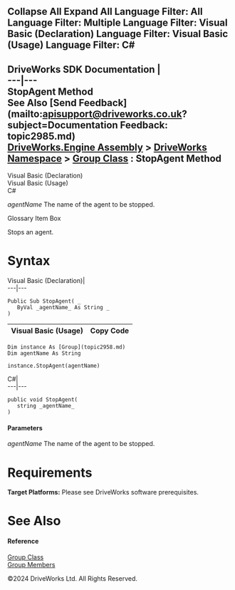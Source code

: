        

 Collapse All Expand All  Language Filter: All  Language Filter: Multiple  Language Filter: Visual Basic (Declaration) Language Filter: Visual Basic (Usage) Language Filter: C#  
---  
DriveWorks SDK Documentation  |   
---|---  
StopAgent Method   
See Also [Send Feedback](mailto:apisupport@driveworks.co.uk?subject=Documentation Feedback: topic2985.md)  
[DriveWorks.Engine Assembly](topic2156.md) > [DriveWorks Namespace](topic2159.md) > [Group Class](topic2958.md) : StopAgent Method  
---  
  
Visual Basic (Declaration)    
Visual Basic (Usage)    
C# 

_agentName_
    The name of the agent to be stopped.

Glossary Item Box

Stops an agent. 

# Syntax

Visual Basic (Declaration)|   
---|---  
      
    
    Public Sub StopAgent( _
       ByVal _agentName_ As String _
    )   
  
Visual Basic (Usage)| Copy Code  
---|---  
      
    
    Dim instance As [Group](topic2958.md)
    Dim agentName As String
     
    instance.StopAgent(agentName)  
  
C#|   
---|---  
      
    
    public void StopAgent( 
       string _agentName_
    )  
  
#### Parameters

 _agentName_
    The name of the agent to be stopped.

# Requirements

**Target Platforms:** Please see DriveWorks software prerequisites.

# See Also

#### Reference

[Group Class](topic2958.md)   
[Group Members](topic2959.md)

©2024 DriveWorks Ltd. All Rights Reserved.
